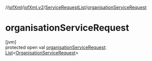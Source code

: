 //[iofXml](../../../index.md)/[iofXml.v2](../index.md)/[ServiceRequestList](index.md)/[organisationServiceRequest](organisation-service-request.md)

# organisationServiceRequest

[jvm]\
protected open val [organisationServiceRequest](organisation-service-request.md): [List](https://docs.oracle.com/javase/8/docs/api/java/util/List.html)<[OrganisationServiceRequest](../-organisation-service-request/index.md)>
